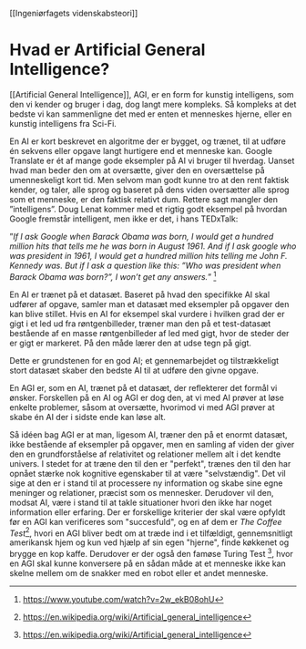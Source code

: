 [[Ingeniørfagets videnskabsteori]]

# Hvad er Artificial General Intelligence?
[[Artificial General Intelligence]], AGI, er en form for kunstig intelligens, som den vi kender og bruger i dag, dog langt mere kompleks. Så kompleks at det bedste vi kan sammenligne det med er enten et menneskes hjerne, eller en kunstig intelligens fra Sci-Fi.

En AI er kort beskrevet en algoritme der er bygget, og trænet, til at udføre én sekvens eller opgave langt hurtigere end et menneske kan. Google Translate er ét af mange gode eksempler på AI vi bruger til hverdag. Uanset hvad man beder den om at oversætte, giver den en oversættelse på umenneskeligt kort tid. Men selvom man godt kunne tro at den rent faktisk kender, og taler, alle sprog og baseret på dens viden oversætter alle sprog som et menneske, er den faktisk relativt dum. Rettere sagt mangler den ”intelligens”. Doug Lenat kommer med et rigtig godt eksempel på hvordan Google fremstår intelligent, men ikke er det, i hans TEDxTalk:

”_If I ask Google when Barack Obama was born, I would get a hundred million hits that tells me he was born in August 1961. And if I ask google who was president in 1961, I would get a hundred million hits telling me John F. Kennedy was. But if I ask a question like this: ”Who was president when Barack Obama was born?”, I won’t get any answers._” [^1]

En AI er trænet på et datasæt. Baseret på hvad den specifikke AI skal udfører af opgave, samler man et datasæt med eksempler på opgaver den kan blive stillet. Hvis en AI for eksempel skal vurdere i hvilken grad der er gigt i et led ud fra røntgenbilleder, træner man den på et test-datasæt bestående af en masse røntgenbilleder af led med gigt, hvor de steder der er gigt er markeret. På den måde lærer den at udse tegn på gigt.

Dette er grundstenen for en god AI; et gennemarbejdet og tilstrækkeligt stort datasæt skaber den bedste AI til at udføre den givne opgave.

En AGI er, som en AI, trænet på et datasæt, der reflekterer det formål vi ønsker. Forskellen på en AI og AGI er dog den, at vi med AI prøver at løse enkelte problemer, såsom at oversætte, hvorimod vi med AGI prøver at skabe én AI der i sidste ende kan løse alt.

Så idéen bag AGI er at man, ligesom AI, træner den på et enormt datasæt, ikke bestående af eksempler på opgaver, men en samling af viden der giver den en grundforståelse af relativitet og relationer mellem alt i det kendte univers. I stedet for at træne den til den er "perfekt", trænes den til den har opnået stærke nok kognitive egenskaber til at være "selvstændig". Det vil sige at den er i stand til at processere ny information og skabe sine egne meninger og relationer, præcist som os mennesker.
Derudover vil den, modsat AI, være i stand til at takle situationer hvori den ikke har noget information eller erfaring.
Der er forskellige kriterier der skal være opfyldt før en AGI kan verificeres som "succesfuld", og en af dem er _The Coffee Test_[^2], hvori en AGI bliver bedt om at træde ind i et tilfældigt, gennemsnitligt amerikansk hjem og kun ved hjælp af sin egen "hjerne", finde køkkenet og brygge en kop kaffe. Derudover er der også den famøse Turing Test [^2], hvor en AGI skal kunne konversere på en sådan måde at et menneske ikke kan skelne mellem om de snakker med en robot eller et andet menneske.

[^1]: https://www.youtube.com/watch?v=2w_ekB08ohU
[^2]: https://en.wikipedia.org/wiki/Artificial_general_intelligence